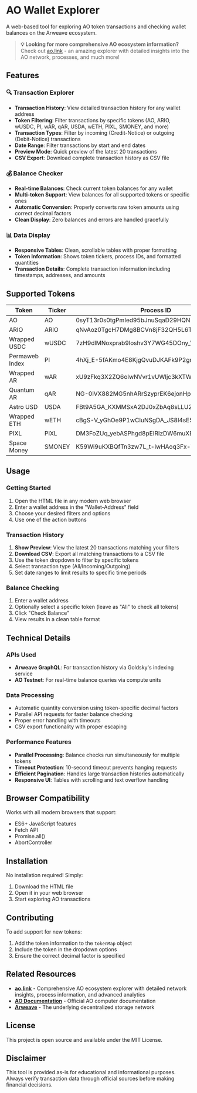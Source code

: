 # AO Wallet Explorer

A web-based tool for exploring AO token transactions and checking wallet balances on the Arweave ecosystem.

> **💡 Looking for more comprehensive AO ecosystem information?** Check out [ao.link](https://www.ao.link/) - an amazing explorer with detailed insights into the AO network, processes, and much more!

## Features

### 🔍 Transaction Explorer
- **Transaction History**: View detailed transaction history for any wallet address
- **Token Filtering**: Filter transactions by specific tokens (AO, ARIO, wUSDC, PI, wAR, qAR, USDA, wETH, PIXL, SMONEY, and more)
- **Transaction Types**: Filter by incoming (Credit-Notice) or outgoing (Debit-Notice) transactions
- **Date Range**: Filter transactions by start and end dates
- **Preview Mode**: Quick preview of the latest 20 transactions
- **CSV Export**: Download complete transaction history as CSV file

### 💰 Balance Checker
- **Real-time Balances**: Check current token balances for any wallet
- **Multi-token Support**: View balances for all supported tokens or specific ones
- **Automatic Conversion**: Properly converts raw token amounts using correct decimal factors
- **Clean Display**: Zero balances and errors are handled gracefully

### 📊 Data Display
- **Responsive Tables**: Clean, scrollable tables with proper formatting
- **Token Information**: Shows token tickers, process IDs, and formatted quantities
- **Transaction Details**: Complete transaction information including timestamps, addresses, and amounts

## Supported Tokens

| Token | Ticker | Process ID |
|-------|--------|------------|
| AO | AO | 0syT13r0s0tgPmIed95bJnuSqaD29HQNN8D3ElLSrsc |
| ARIO | ARIO | qNvAoz0TgcH7DMg8BCVn8jF32QH5L6T29VjHxhHqqGE |
| Wrapped USDC | wUSDC | 7zH9dlMNoxprab9loshv3Y7WG45DOny_Vrq9KrXObdQ |
| Permaweb Index | PI | 4hXj_E-5fAKmo4E8KjgQvuDJKAFk9P2grhycVmISDLs |
| Wrapped AR | wAR | xU9zFkq3X2ZQ6olwNVvr1vUWIjc3kXTWr7xKQD6dh10 |
| Quantum AR | qAR | NG-0lVX882MG5nhARrSzyprEK6ejonHpdUmaaMPsHE8 |
| Astro USD  | USDA | FBt9A5GA_KXMMSxA2DJ0xZbAq8sLLU2ak-YJe9zDvg8 |
| Wrapped ETH | wETH | cBgS-V_yGhOe9P1wCIuNSgDA_JS8l4sE5iFcPTr0TD0 |
| PIXL | PIXL | DM3FoZUq_yebASPhgd8pEIRIzDW6muXEhxz5-JwbZwo |
| Space Money | SMONEY | K59Wi9uKXBQfTn3zw7L_t-lwHAoq3Fx-V9sCyOY3dFE |

## Usage

### Getting Started
1. Open the HTML file in any modern web browser
2. Enter a wallet address in the "Wallet-Address" field
3. Choose your desired filters and options
4. Use one of the action buttons

### Transaction History
1. **Show Preview**: View the latest 20 transactions matching your filters
2. **Download CSV**: Export all matching transactions to a CSV file
3. Use the token dropdown to filter by specific tokens
4. Select transaction type (All/Incoming/Outgoing)
5. Set date ranges to limit results to specific time periods

### Balance Checking
1. Enter a wallet address
2. Optionally select a specific token (leave as "All" to check all tokens)
3. Click "Check Balance"
4. View results in a clean table format

## Technical Details

### APIs Used
- **Arweave GraphQL**: For transaction history via Goldsky's indexing service
- **AO Testnet**: For real-time balance queries via compute units

### Data Processing
- Automatic quantity conversion using token-specific decimal factors
- Parallel API requests for faster balance checking
- Proper error handling with timeouts
- CSV export functionality with proper escaping

### Performance Features
- **Parallel Processing**: Balance checks run simultaneously for multiple tokens
- **Timeout Protection**: 10-second timeout prevents hanging requests
- **Efficient Pagination**: Handles large transaction histories automatically
- **Responsive UI**: Tables with scrolling and text overflow handling

## Browser Compatibility

Works with all modern browsers that support:
- ES6+ JavaScript features
- Fetch API
- Promise.all()
- AbortController

## Installation

No installation required! Simply:
1. Download the HTML file
2. Open it in your web browser
3. Start exploring AO transactions

## Contributing

To add support for new tokens:
1. Add the token information to the `tokenMap` object
2. Include the token in the dropdown options
3. Ensure the correct decimal factor is specified

## Related Resources

- **[ao.link](https://www.ao.link/)** - Comprehensive AO ecosystem explorer with detailed network insights, process information, and advanced analytics
- **[AO Documentation](https://cookbook_ao.arweave.net/)** - Official AO computer documentation
- **[Arweave](https://arweave.org/)** - The underlying decentralized storage network

## License

This project is open source and available under the MIT License.

## Disclaimer

This tool is provided as-is for educational and informational purposes. Always verify transaction data through official sources before making financial decisions.
